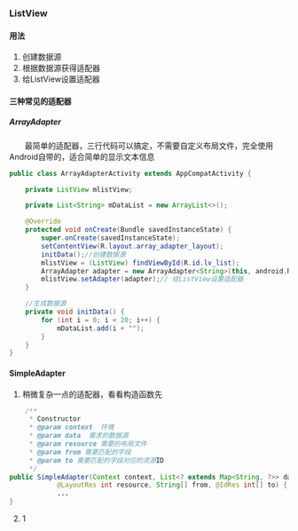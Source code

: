 ### ListView
#### 用法

 1. 创建数据源
 2. 根据数据源获得适配器
 3. 给ListView设置适配器

#### 三种常见的适配器
##### ArrayAdapter

　　最简单的适配器，三行代码可以搞定，不需要自定义布局文件，完全使用Android自带的，适合简单的显示文本信息
 
``` java
public class ArrayAdapterActivity extends AppCompatActivity {

    private ListView mlistView;

    private List<String> mDataList = new ArrayList<>();

    @Override
    protected void onCreate(Bundle savedInstanceState) {
        super.onCreate(savedInstanceState);
        setContentView(R.layout.array_adapter_layout);
        initData();//创建数据源
        mlistView = (ListView) findViewById(R.id.lv_list);
        ArrayAdapter adapter = new ArrayAdapter<String>(this, android.R.layout.simple_list_item_1, android.R.id.text1, mDataList);//根据数据源获得适配器
        mlistView.setAdapter(adapter);// 给ListView设置适配器
    }

    //生成数据源
    private void initData() {
        for (int i = 0; i < 20; i++) {
            mDataList.add(i + "");
        }
    }
}
```



#### SimpleAdapter

 1. 稍微复杂一点的适配器，看看构造函数先
 
``` java
    /**
     * Constructor
     * @param context  环境
     * @param data  需求的数据源
     * @param resource 需要的布局文件
     * @param from 需要匹配的字段
     * @param to 需要匹配的字段对应的资源ID
     */
public SimpleAdapter(Context context, List<? extends Map<String, ?>> data,
            @LayoutRes int resource, String[] from, @IdRes int[] to) {
			...
}			
```

 2. 1